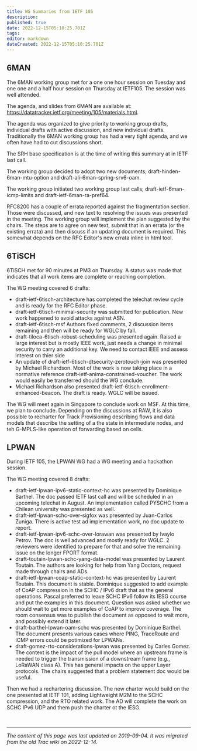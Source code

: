 ```yaml
---
title: WG Summaries from IETF 105
description: 
published: true
date: 2022-12-15T05:10:25.701Z
tags: 
editor: markdown
dateCreated: 2022-12-15T05:10:25.701Z
---
```


## 6MAN 

The 6MAN working group met for a one one hour session on Tuesday and one one and a half hour session on Thursday at IETF105. The session was well attended.

The agenda, and slides from 6MAN are available at: https://datatracker.ietf.org/meeting/105/materials.html.
 
The agenda was organized to give priority to working group drafts, individual drafts with active discussion, and new individual drafts. Traditionally the 6MAN working group has had a very tight agenda, and we often have had to cut discussions short.

The SRH base specification is at the time of writing this summary at in IETF last call.

The working group decided to adopt two new documents; draft-hinden-6man-mtu-option and draft-ali-6man-spring-srv6-oam.

The working group initiated two working group last calls; draft-ietf-6man-icmp-limits and draft-ietf-6man-ra-pref64.

RFC8200 has a couple of errata reported against the fragmentation section. Those were discussed, and new text to resolving the issues was presented in the meeting.  The  working group will implement the plan suggested by the chairs.  The steps are to agree on new text, submit that in an errata (or the existing errata) and then discuss if an updating document is required. This somewhat depends on the RFC Editor's new errata inline in html tool.


## 6TiSCH 
6TiSCH met for 90 minutes at PM3 on Thursday. A status was made that indicates that all work items are complete or reaching completion.

The WG meeting covered 6 drafts:

* draft-ietf-6tisch-architecture has completed the telechat review cycle and is ready for the RFC Editor phase.
* draft-ietf-6tisch-minimal-security was submitted for publication. New work happened to avoid attacks against ASN.
* draft-ietf-6tisch-msf Authors fixed comments, 2 discussion items remaining and then will be ready for WGLC by fall.
* draft-tiloca-6tisch-robust-scheduling was presented again. Raised a large interest but is mostly IEEE work, just needs a change in minimal security to carry an additional key. We need to contact IEEE and assess interest on thier side
* An update of draft-ietf-6tisch-dtsecurity-zerotouch-join was presented by Michael Richardson. Most of the work is now taking place in a normative reference draft-ietf-anima-constrained-voucher. The work would easily be transferred should the WG conclude.
* Michael Richardson also presented draft-ietf-6tisch-enrollment-enhanced-beacon. The draft is ready. WGLC will be issued.

The WG will meet again in Singapore to conclude work on MSF. At this time, we plan to conclude. Depending on the discussions at RAW, it is also possible to recharter for Track Provisioning describing flows and data models that describe the setting of a the state in intermediate nodes, and teh G-MPLS-like operation of forwarding based on cells.

## LPWAN 

During IETF 105, the LPWAN WG had a WG meeting and a hackathon session.

The WG meeting covered 8 drafts:

* draft-ietf-lpwan-ipv6-static-context-hc was presented by Dominique Barthel. The doc passed IETF last call and will be scheduled in an upcoming telechat in August. An implementation called PYSCHC from a Chilean university was presented as well.
* draft-ietf-lpwan-schc-over-sigfox was presented by Juan-Carlos Zuniga. There is active test ad implementation work, no doc update to report.
* draft-ietf-lpwan-ipv6-schc-over-lorawan was presented by Ivaylo Petrov. The doc is well advanced and mostly ready for WGLC. 2 reviewers were identified to prepare for that and solve the remaining issue on the longer FPORT format.
* draft-toutain-lpwan-schc-yang-data-model was presented by Laurent Toutain. The authors are looking for help from Yang Doctors, request made through chairs and ADs.
* draft-ietf-lpwan-coap-static-context-hc was presented by Laurent Toutain. This document is stable. Dominique suggested to add example of CoAP compression in the SCHC / IPv6 draft that as the general operations. Pascal preferred to leave SCHC IPv6 follow its IESG course and put the examples in this document. Question was asked whether we should wait to get more examples of CoAP to improve coverage. The room consensus was to publish the document as opposed to wait more, and possibly extend it later.
* draft-barthel-lpwan-oam-schc was presented by Dominique Barthel. The document presents various cases where PING, TraceRoute and ICMP errors could be potimized for LPWANs.
* draft-gomez-rto-considerations-lpwan was presented by Carles Gomez. The context is the impact of the pull model where an upstream frame is needed to trigger the transmission of a downstream frame (e.g., LoRaWAN class A). This has general impacts on the upper Layer protocols. The chairs suggested that a problem statement doc would be useful.

Then we had a rechartering discussion. The new charter would build on the one presented at IETF 101, adding Lightweight M2M to the SCHC compression, and the RTO related work. The AD will complete the work on SCHC IPv6 UDP and them push the charter ot the IESG.

&nbsp;
&nbsp;
&nbsp;

---

*The content of this page was last updated on 2019-09-04. It was migrated from the old Trac wiki on 2022-12-14.*